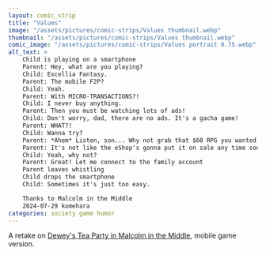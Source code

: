 ```yaml
---
layout: comic_strip
title: "Values"
image: "/assets/pictures/comic-strips/Values thumbnail.webp"
thumbnail: "/assets/pictures/comic-strips/Values thumbnail.webp"
comic_image: "/assets/pictures/comic-strips/Values portrait 0.75.webp"
alt_text: >
    Child is playing on a smartphone
    Parent: Hey, what are you playing?
    Child: Excellia Fantasy.
    Parent: The mobile F2P?
    Child: Yeah.
    Parent: With MICRO-TRANSACTIONS?!
    Child: I never buy anything.
    Parent: Then you must be watching lots of ads!
    Child: Don't worry, dad, there are no ads. It's a gacha game!
    Parent: WHAT?!
    Child: Wanna try?
    Parent: *Ahem* Listen, son... Why not grab that $60 RPG you wanted while it's fresh?
    Parent: It's not like the eShop's gonna put it on sale any time soon...
    Child: Yeah, why not?
    Parent: Great! Let me connect to the family account
    Parent leaves whistling
    Child drops the smartphone
    Child: Sometimes it's just too easy.

    Thanks to Malcolm in the Middle
    2024-07-29 komehara
categories: society game humor
---
```


A retake on [Dewey's Tea Party in Malcolm in the Middle](https://youtu.be/9tXZpxPj7yA?t=59), mobile game version.
